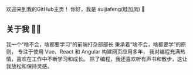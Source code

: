 欢迎来到我的GitHub主页！
你好，我是 suijiafeng(眭加凤) 👋
## 关于我 🧑‍💻
我一个“啥不会，啥都要学习”的前端打杂部部长
秉承着“啥不会，啥都要学”的原则，
专注于使用 Vue、React 和 Angular 构建网页应用多年，
我对编程充满热情，喜欢在工作中不断学习和成长。
除了编程，我还喜欢听有声书和散步，这让我放松和保持灵感。
